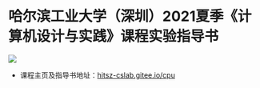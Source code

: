 # 哈尔滨工业大学（深圳）2021夏季《计算机设计与实践》课程实验指导书

![](https://api.travis-ci.org/Bohan-hu/HITSZ-COMP2008-Course.svg?branch=master)


- 课程主页及指导书地址：[hitsz-cslab.gitee.io/cpu](https://hitsz-cslab.gitee.io/cpu)
